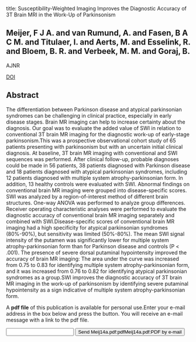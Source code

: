 title: Susceptibility-Weighted Imaging Improves the Diagnostic Accuracy of 3T Brain MRI in the Work-Up of Parkinsonism

## Meijer, F J A. and van Rumund, A. and Fasen, B A C M. and Titulaer, I. and Aerts, M. and Esselink, R. and Bloem, B. R. and Verbeek, M. M. and Goraj, B.
AJNR

<a href="https://doi.org/10.3174/ajnr.A4140">DOI</a>

## Abstract
The differentiation between Parkinson disease and atypical parkinsonian syndromes can be challenging in clinical practice, especially in early disease stages. Brain MR imaging can help to increase certainty about the diagnosis. Our goal was to evaluate the added value of SWI in relation to conventional 3T brain MR imaging for the diagnostic work-up of early-stage parkinsonism.This was a prospective observational cohort study of 65 patients presenting with parkinsonism but with an uncertain initial clinical diagnosis. At baseline, 3T brain MR imaging with conventional and SWI sequences was performed. After clinical follow-up, probable diagnoses could be made in 56 patients, 38 patients diagnosed with Parkinson disease and 18 patients diagnosed with atypical parkinsonian syndromes, including 12 patients diagnosed with multiple system atrophy-parkinsonian form. In addition, 13 healthy controls were evaluated with SWI. Abnormal findings on conventional brain MR imaging were grouped into disease-specific scores. SWI was analyzed by a region-of-interest method of different brain structures. One-way ANOVA was performed to analyze group differences. Receiver operating characteristic analyses were performed to evaluate the diagnostic accuracy of conventional brain MR imaging separately and combined with SWI.Disease-specific scores of conventional brain MR imaging had a high specificity for atypical parkinsonian syndromes (80%-90%), but sensitivity was limited (50%-80%). The mean SWI signal intensity of the putamen was significantly lower for multiple system atrophy-parkinsonian form than for Parkinson disease and controls (P < .001). The presence of severe dorsal putaminal hypointensity improved the accuracy of brain MR imaging: The area under the curve was increased from 0.75 to 0.83 for identifying multiple system atrophy-parkinsonian form, and it was increased from 0.76 to 0.82 for identifying atypical parkinsonian syndromes as a group.SWI improves the diagnostic accuracy of 3T brain MR imaging in the work-up of parkinsonism by identifying severe putaminal hypointensity as a sign indicative of multiple system atrophy-parkinsonian form.

A <b>pdf file</b> of this publication is available for personal use.Enter your e-mail address in the box below and press the button. You will receive an e-mail message with a link to the pdf file.
<form action="sender.php">  <input type="text" name="email">  <input type="submit" value="Send Meij14a.pdf:pdfMeij14a.pdf:PDF by e-mail"></form>